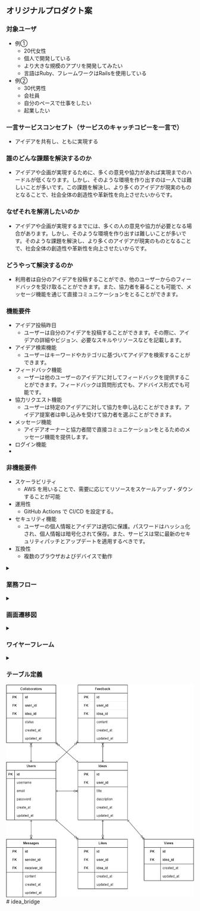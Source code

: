 ## オリジナルプロダクト案
### 対象ユーザ
- 例①
  - 20代女性
  - 個人で開発している
  - より大きな規模のアプリを開発してみたい
  - 言語はRuby、フレームワークはRailsを使用している
- 例②  
  - 30代男性
  - 会社員
  - 自分のペースで仕事をしたい
  - 起業したい
### 一言サービスコンセプト（サービスのキャッチコピーを一言で）
- アイデアを共有し、ともに実現する

### 誰のどんな課題を解決するのか
- アイデアや企画が実現するために、多くの意見や協力があれば実現までのハードルが低くなります。しかし、そのような環境を作り出すのは一人では難しいことが多いです。この課題を解決し、より多くのアイデアが現実のものとなることで、社会全体の創造性や革新性を向上させたいからです。

### なぜそれを解消したいのか
- アイデアや企画が実現するまでには、多くの人の意見や協力が必要となる場合があります。しかし、そのような環境を作り出すは難しいことが多いです。そのような課題を解決し、より多くのアイデアが現実のものとなることで、社会全体の創造性や革新性を向上させたいからです。

### どうやって解決するのか

- 利用者は自分のアイデアを投稿することができ、他のユーザーからのフィードバックを受け取ることができます。また、協力者を募ることも可能で、メッセージ機能を通じて直接コミュニケーションをとることができます。

### 機能要件

- アイデア投稿昨日
  - ユーザーは自分のアイデアを投稿することができます。その際に、アイデアの詳細やビジョン、必要なスキルやリソースなどを記載します。
- アイデア検索機能
  - ユーザーはキーワードやカテゴリに基づいてアイデアを検索することができます。
- フィードバック機能
  - ーザーは他のユーザーのアイデアに対してフィードバックを提供することができます。フィードバックは質問形式でも、アドバイス形式でも可能です。
- 協力リクエスト機能
  - ユーザーは特定のアイデアに対して協力を申し込むことができます。アイデア提案者は申し込みを受けて協力者を選ぶことができます。
- メッセージ機能
  - アイデアオーナーと協力者間で直接コミュニケーションをとるためのメッセージ機能を提供します。
- ログイン機能
-

### 非機能要件

- スケーラビリティ
  - AWS を用いることで、需要に応じてリソースをスケールアップ・ダウンすることが可能
- 運用性
  - GitHub Actions で CI/CD を設定する。
- セキュリティ機能
  - ユーザーの個人情報とアイデアは適切に保護。パスワードはハッシュ化され、個人情報は暗号化されて保存。また、サービスは常に最新のセキュリティパッチとアップデートを適用するべきです。
- 互換性
  - 複数のブラウザおよびデバイスで動作

<details>
<summary><h3>業務フロー</h3></summary>
<img src="img/業務フロー.jpg" width="900">
</details>

<details>
<summary><h3>画面遷移図</h3></summary>
<img src="img/画面遷移t図.jpg" width="900">
</details>

<details>
<summary><h3>ワイヤーフレーム</h3></summary>
<img src="img/%E3%83%AF%E3%82%A4%E3%83%A4%E3%83%BC%E3%83%95%E3%83%AC%E3%83%BC%E3%83%A0.png" width="900">
</details>

<details>
<summary><h3>テーブル定義</h3></summary>
ユーザーテーブル（Users）

| カラム名   | データ型     | NULL | キー | 初期値 | AUTO INCREMENT | 説明                              |
| ---------- | ------------ | ---- | ---- | ------ | -------------- | --------------------------------- |
| id         | INTEGER      | NO   | PK   |        | YES            | ユーザーを一意に特定するための ID |
| username   | VARCHAR(255) | NO   |      |        |                | ユーザー名                        |
| email      | VARCHAR(255) | NO   |      |        |                | メールアドレス                    |
| password   | VARCHAR(255) | NO   |      |        |                | パスワード（ハッシュ化済み）      |
| created_at | DATETIME     | NO   |      |        |                | レコード作成日時                  |
| updated_at | DATETIME     | NO   |      |        |                | レコード更新日時                  |

アイデアテーブル（Ideas）

| カラム名    | データ型     | NULL | キー | 初期値 | AUTO INCREMENT | 説明                              |
| ----------- | ------------ | ---- | ---- | ------ | -------------- | --------------------------------- |
| id          | INTEGER      | NO   | PK   |        | YES            | アイデアを一意に特定するための ID |
| user_id     | INTEGER      | NO   | FK   |        |                | アイデアを作成したユーザーの ID   |
| title       | VARCHAR(255) | NO   |      |        |                | アイデアのタイトル                |
| description | TEXT         | NO   |      |        |                | アイデアの詳細説明                |
| created_at  | DATETIME     | NO   |      |        |                | レコード作成日時                  |
| updated_at  | DATETIME     | NO   |      |        |                | レコード更新日時                  |

フィードバックテーブル（Feedback）

| カラム名   | データ型 | NULL | キー | 初期値 | AUTO INCREMENT | 説明                                    |
| ---------- | -------- | ---- | ---- | ------ | -------------- | --------------------------------------- |
| id         | INTEGER  | NO   | PK   |        | YES            | フィードバックを一意に特定するための ID |
| user_id    | INTEGER  | NO   | FK   |        |                | フィードバックを提供したユーザーの ID   |
| idea_id    | INTEGER  | NO   | FK   |        |                | フィードバック対象のアイデアの ID       |
| content    | TEXT     | NO   |      |        |                | フィードバック内容                      |
| created_at | DATETIME | NO   |      |        |                | レコード作成日時                        |
| updated_at | DATETIME | NO   |      |        |                | レコード更新日時                        |

協力者テーブル（Collaborator）

| カラム名   | データ型     | NULL | キー | 初期値 | AUTO INCREMENT | 説明                               |
| ---------- | ------------ | ---- | ---- | ------ | -------------- | ---------------------------------- |
| id         | INTEGER      | NO   | PK   |        | YES            | 協力者を一意に特定するための ID    |
| user_id    | INTEGER      | NO   | FK   |        |                | 協力者のユーザー ID                |
| idea_id    | INTEGER      | NO   | FK   |        |                | 協力するアイデアの ID              |
| status     | VARCHAR(255) | NO   |      |        |                | 協力状況（申し込み中、協力中など） |
| created_at | DATETIME     | NO   |      |        |                | レコード作成日時                   |
| updated_at | DATETIME     | NO   |      |        |                | レコード更新日時                   |

いいねテーブル（Likes）

| カラム名   | データ型 | NULL | キー | 初期値 | AUTO INCREMENT | 説明                            |
| ---------- | -------- | ---- | ---- | ------ | -------------- | ------------------------------- |
| id         | INTEGER  | NO   | PK   |        | YES            | いいねを一意に特定するための ID |
| user_id    | INTEGER  | NO   | FK   |        |                | いいねをしたユーザーの ID       |
| idea_id    | INTEGER  | NO   | FK   |        |                | いいねされたアイデアの ID       |
| created_at | DATETIME | NO   |      |        |                | レコード作成日時                |
| updated_at | DATETIME | NO   |      |        |                | レコード更新日時                |

閲覧テーブル（Views）

| カラム名   | データ型 | NULL | キー | 初期値 | AUTO INCREMENT | 説明                            |
| ---------- | -------- | ---- | ---- | ------ | -------------- | ------------------------------- |
| id         | INTEGER  | NO   | PK   |        | YES            | いいねを一意に特定するための ID |
| idea_id    | INTEGER  | NO   | FK   |        |                | いいねされたアイデアの ID       |
| view_count | INTEGER  | NO   |      |        |                | 閲覧数                         |
| created_at | DATETIME | NO   |      |        |                | レコード作成日時                |
| updated_at | DATETIME | NO   |      |        |                | レコード更新日時                |

メッセージテーブル（Messages）

| カラム名    | データ型 | NULL | キー | 初期値 | AUTO INCREMENT | 説明                                |
| ----------- | -------- | ---- | ---- | ------ | -------------- | ----------------------------------- |
| id          | INTEGER  | NO   | PK   |        | YES            | メッセージを一意に特定するための ID |
| sender_id   | INTEGER  | NO   | FK   |        |                | メッセージの送信者のユーザー ID     |
| receiver_id | INTEGER  | NO   | FK   |        |                | メッセージの受信者のユーザー ID     |
| content     | TEXT     | NO   |      |        |                | メッセージ内容                      |
| created_at  | DATETIME | NO   |      |        |                | レコード作成日時                    |
| updated_at  | DATETIME | NO   |      |        |                | レコード更新日時                    |

</details>

<img src="img/original_er2.jpg" width="900">
</details>
# idea_bridge
